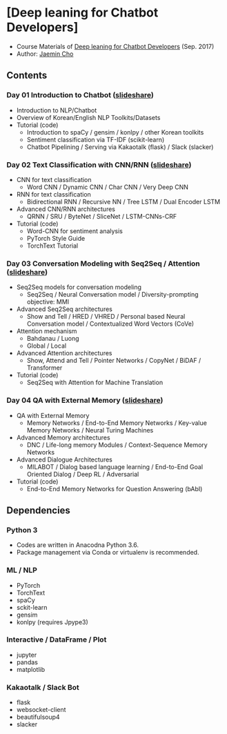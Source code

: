 # [Deep leaning for Chatbot Developers]
- Course Materials of [Deep leaning for Chatbot Developers](http://www.fastcampus.co.kr/data_seminar_chatbot/) (Sep. 2017)
- Author: [Jaemin Cho](heythisischo@gmail.com)

## Contents

### Day 01 Introduction to Chatbot ([slideshare](https://www.slideshare.net/JaeminCho6/dl-chatbot-seminar-day-01-80593691))
- Introduction to NLP/Chatbot
- Overview of Korean/English NLP Toolkits/Datasets
- Tutorial (code)
    - Introduction to spaCy / gensim / konlpy / other Korean toolkits
    - Sentiment classification via TF-IDF (scikit-learn)
    - Chatbot Pipelining / Serving via Kakaotalk (flask) / Slack (slacker)

### Day 02 Text Classification with CNN/RNN ([slideshare](https://www.slideshare.net/JaeminCho6/dl-chatbot-seminar-day-02))
- CNN for text classification
    - Word CNN / Dynamic CNN / Char CNN / Very Deep CNN
- RNN for text classification
    - Bidirectional RNN / Recursive NN / Tree LSTM / Dual Encoder LSTM
- Advanced CNN/RNN architectures
    - QRNN / SRU / ByteNet / SliceNet / LSTM-CNNs-CRF
- Tutorial (code)
    - Word-CNN for sentiment analysis
    - PyTorch Style Guide
    - TorchText Tutorial

### Day 03 Conversation Modeling with Seq2Seq / Attention ([slideshare](https://www.slideshare.net/JaeminCho6/dl-chatbot-seminar-day-03))
- Seq2Seq models for conversation modeling
    - Seq2Seq / Neural Conversation model / Diversity-prompting objective: MMI
- Advanced Seq2Seq architectures
    - Show and Tell / HRED / VHRED / Personal based Neural Conversation model / Contextualized Word Vectors (CoVe)
- Attention mechanism
    - Bahdanau / Luong
    - Global / Local
- Advanced Attention architectures
    - Show, Attend and Tell / Pointer Networks / CopyNet / BiDAF / Transformer
- Tutorial (code)
    - Seq2Seq with Attention for Machine Translation

### Day 04 QA with External Memory ([slideshare](https://www.slideshare.net/JaeminCho6/dl-chatbot-seminar-day-04))
- QA with External Memory
    - Memory Networks / End-to-End Memory Networks / Key-value Memory Networks / Neural Turing Machines
- Advanced Memory architectures
    - DNC / Life-long memory Modules / Context-Sequence Memory Networks
- Advanced Dialogue Architectures
    - MILABOT / Dialog based language learning / End-to-End Goal Oriented Dialog / Deep RL / Adversarial
- Tutorial (code)
    - End-to-End Memory Networks for Question Answering (bAbI)

## Dependencies

### Python 3
- Codes are written in Anacodna Python 3.6.
- Package management via Conda or virtualenv is recommended.

### ML / NLP
- PyTorch
- TorchText
- spaCy
- sckit-learn
- gensim
- konlpy (requires Jpype3)

### Interactive / DataFrame / Plot
- jupyter
- pandas
- matplotlib

### Kakaotalk / Slack Bot
- flask
- websocket-client
- beautifulsoup4
- slacker
